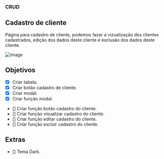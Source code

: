 ### CRUD

## Cadastro de cliente 
Página para cadastro de cliente, podemos fazer a vizualização dos clientes cadastrados, edição dos dados deste cliente e exclusão dos dados deste cliente.

![image](https://user-images.githubusercontent.com/53497771/219008873-b6dc65fb-8b46-43d8-9460-bb2be0c6f1db.png)

## Objetivos
- [X] Criar tabela.
- [X] Criar botão cadastro de cliente.
- [X] Criar modal.
- [X] Criar função modal.
- [] Criar função botão cadastro do cliente.
- [] Criar função visualizar cadastro do cliente.
- [] Criar função editar cadastro do cliente.
- [] Criar função excluir cadastro do cliente.

## Extras

- [] Tema Dark.


